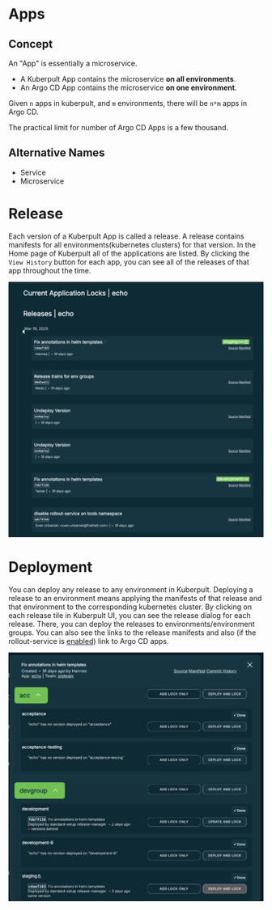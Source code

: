 # Apps

## Concept

An "App" is essentially a microservice.
* A Kuberpult App contains the microservice **on all environments**.
* An Argo CD App contains the microservice **on one environment**.

Given `n` apps in kuberpult, and `m` environments, there will be `n*m` apps in Argo CD.

The practical limit for number of Argo CD Apps is a few thousand.

## Alternative Names
* Service
* Microservice

# Release
Each version of a Kuberpult App is called a release. A release contains manifests for all environments(kubernetes clusters) for that version.
In the Home page of Kuberpult all of the applications are listed. By clicking the `View History` button for each app, you can see all of the releases of that app throughout the time.

![](../../assets/img/app/history.png)


# Deployment
You can deploy any release to any environment in Kuberpult. Deploying a release to an environment means applying the manifests of that release and that environment to the corresponding kubernetes cluster.
By clicking on each release tile in Kuberpult UI, you can see the release dialog for each release. There, you can deploy the releases to environments/environment groups. You can also see the links to the release manifests and also (if the rollout-service is [enabled](https://github.com/freiheit-com/kuberpult/blob/37c21a21c180b070da3cd4c26b0063cd5c4acab8/charts/kuberpult/values.yaml#L230)) link to Argo CD apps.

![](../../assets/img/app/dialog.png)